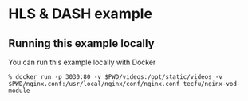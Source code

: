 # HLS & DASH example

## Running this example locally

You can run this example locally with Docker

```
% docker run -p 3030:80 -v $PWD/videos:/opt/static/videos -v $PWD/nginx.conf:/usr/local/nginx/conf/nginx.conf tecfu/nginx-vod-module
```
